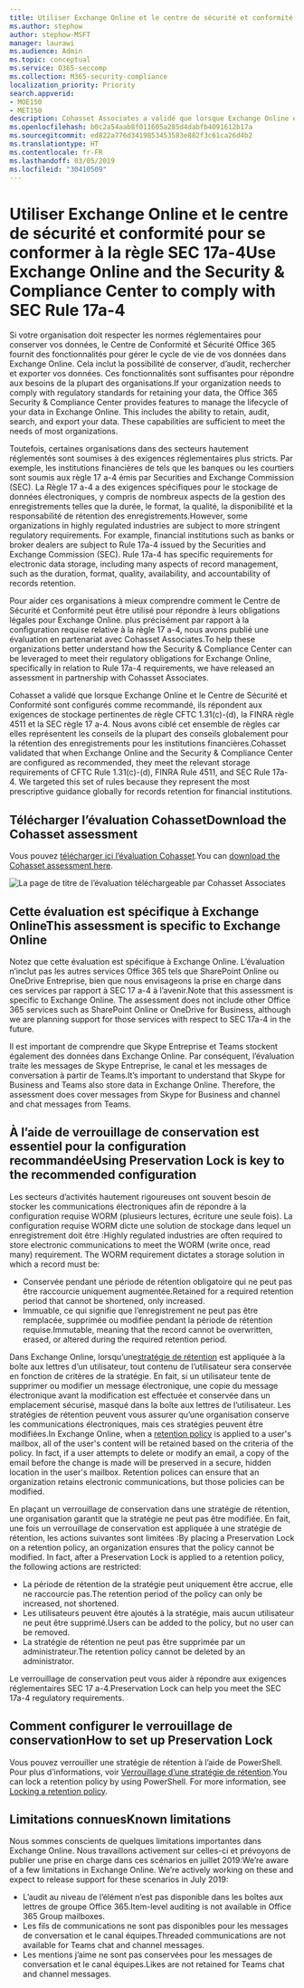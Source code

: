 ```yaml
---
title: Utiliser Exchange Online et le centre de sécurité et conformité pour se conformer à la règle SEC 17a-4
ms.author: stephow
author: stephow-MSFT
manager: laurawi
ms.audience: Admin
ms.topic: conceptual
ms.service: O365-seccomp
ms.collection: M365-security-compliance
localization_priority: Priority
search.appverid:
- MOE150
- MET150
description: Cohasset Associates a validé que lorsque Exchange Online et le centre de sécurité et conformité sont configurés comme recommandé, ils répondent aux exigences de stockage pertinentes de règle CFTC 1.31(c)-(d), FINRA règle 4511 et SEC règle 17 a-4. Vous pouvez télécharger l’évaluation.
ms.openlocfilehash: b0c2a54aab8f011605a285d4dabfb4091612b17a
ms.sourcegitcommit: ed822a776d3419853453583e882f3c61ca26d4b2
ms.translationtype: HT
ms.contentlocale: fr-FR
ms.lasthandoff: 03/05/2019
ms.locfileid: "30410509"
---
```

# <a name="use-exchange-online-and-the-security--compliance-center-to-comply-with-sec-rule-17a-4"></a><span data-ttu-id="5e0d3-104">Utiliser Exchange Online et le centre de sécurité et conformité pour se conformer à la règle SEC 17a-4</span><span class="sxs-lookup"><span data-stu-id="5e0d3-104">Use Exchange Online and the Security & Compliance Center to comply with SEC Rule 17a-4</span></span>

<span data-ttu-id="5e0d3-p102">Si votre organisation doit respecter les normes réglementaires pour conserver vos données, le Centre de Conformité et Sécurité Office 365 fournit des fonctionnalités pour gérer le cycle de vie de vos données dans Exchange Online. Cela inclut la possibilité de conserver, d’audit, rechercher et exporter vos données. Ces fonctionnalités sont suffisantes pour répondre aux besoins de la plupart des organisations.</span><span class="sxs-lookup"><span data-stu-id="5e0d3-p102">If your organization needs to comply with regulatory standards for retaining your data, the Office 365 Security & Compliance Center provides features to manage the lifecycle of your data in Exchange Online. This includes the ability to retain, audit, search, and export your data. These capabilities are sufficient to meet the needs of most organizations.</span></span>

<span data-ttu-id="5e0d3-p103">Toutefois, certaines organisations dans des secteurs hautement réglementés sont soumises à des exigences réglementaires plus stricts. Par exemple, les institutions financières de tels que les banques ou les courtiers sont soumis aux règle 17 a-4 émis par Securities and Exchange Commission (SEC). La Règle 17 a-4 a des exigences spécifiques pour le stockage de données électroniques, y compris de nombreux aspects de la gestion des enregistrements telles que la durée, le format, la qualité, la disponibilité et la responsabilité de rétention des enregistrements.</span><span class="sxs-lookup"><span data-stu-id="5e0d3-p103">However, some organizations in highly regulated industries are subject to more stringent regulatory requirements. For example, financial institutions such as banks or broker dealers are subject to Rule 17a-4 issued by the Securities and Exchange Commission (SEC). Rule 17a-4 has specific requirements for electronic data storage, including many aspects of record management, such as the duration, format, quality, availability, and accountability of records retention.</span></span>

<span data-ttu-id="5e0d3-111">Pour aider ces organisations à mieux comprendre comment le Centre de Sécurité et Conformité peut être utilisé pour répondre à leurs obligations légales pour Exchange Online. plus précisément par rapport à la configuration requise relative à la règle 17 a-4, nous avons publié une évaluation en partenariat avec Cohasset Associates.</span><span class="sxs-lookup"><span data-stu-id="5e0d3-111">To help these organizations better understand how the Security & Compliance Center can be leveraged to meet their regulatory obligations for Exchange Online, specifically in relation to Rule 17a-4 requirements, we have released an assessment in partnership with Cohasset Associates.</span></span>

<span data-ttu-id="5e0d3-p104">Cohasset a validé que lorsque Exchange Online et le Centre de Sécurité et Conformité sont configurés comme recommandé, ils répondent aux exigences de stockage pertinentes de règle CFTC 1.31(c)-(d), la FINRA règle 4511 et la SEC règle 17 a-4.  Nous avons ciblé cet ensemble de règles car elles représentent les conseils de la plupart des conseils globalement pour la rétention des enregistrements pour les institutions financières.</span><span class="sxs-lookup"><span data-stu-id="5e0d3-p104">Cohasset validated that when Exchange Online and the Security & Compliance Center are configured as recommended, they meet the relevant storage requirements of CFTC Rule 1.31(c)-(d), FINRA Rule 4511, and SEC Rule 17a-4.  We targeted this set of rules because they represent the most prescriptive guidance globally for records retention for financial institutions.</span></span>

## <a name="download-the-cohasset-assessment"></a><span data-ttu-id="5e0d3-114">Télécharger l’évaluation Cohasset</span><span class="sxs-lookup"><span data-stu-id="5e0d3-114">Download the Cohasset assessment</span></span>

<span data-ttu-id="5e0d3-115">Vous pouvez [télécharger ici l’évaluation Cohasset](https://servicetrust.microsoft.com/ViewPage/TrustDocuments?command=Download&downloadType=Document&downloadId=9fa8349d-a0c9-47d9-93ad-472aa0fa44ec&docTab=6d000410-c9e9-11e7-9a91-892aae8839ad_FAQ_and_White_Papers).</span><span class="sxs-lookup"><span data-stu-id="5e0d3-115">You can [download the Cohasset assessment here](https://servicetrust.microsoft.com/ViewPage/TrustDocuments?command=Download&downloadType=Document&downloadId=9fa8349d-a0c9-47d9-93ad-472aa0fa44ec&docTab=6d000410-c9e9-11e7-9a91-892aae8839ad_FAQ_and_White_Papers).</span></span>

![La page de titre de l’évaluation téléchargeable par Cohasset Associates](media/cohasset-associates-assessment.png)

## <a name="this-assessment-is-specific-to-exchange-online"></a><span data-ttu-id="5e0d3-117">Cette évaluation est spécifique à Exchange Online</span><span class="sxs-lookup"><span data-stu-id="5e0d3-117">This assessment is specific to Exchange Online</span></span>

<span data-ttu-id="5e0d3-p105">Notez que cette évaluation est spécifique à Exchange Online. L’évaluation n’inclut pas les autres services Office 365 tels que SharePoint Online ou OneDrive Entreprise, bien que nous envisageons la prise en charge dans ces services par rapport à SEC 17 a-4 à l’avenir.</span><span class="sxs-lookup"><span data-stu-id="5e0d3-p105">Note that this assessment is specific to Exchange Online. The assessment does not include other Office 365 services such as SharePoint Online or OneDrive for Business, although we are planning support for those services with respect to SEC 17a-4 in the future.</span></span>

<span data-ttu-id="5e0d3-p106">Il est important de comprendre que Skype Entreprise et Teams stockent également des données dans Exchange Online.  Par conséquent, l’évaluation traite les messages de Skype Entreprise, le canal et les messages de conversation à partir de Teams.</span><span class="sxs-lookup"><span data-stu-id="5e0d3-p106">It’s important to understand that Skype for Business and Teams also store data in Exchange Online.  Therefore, the assessment does cover messages from Skype for Business and channel and chat messages from Teams.</span></span>

## <a name="using-preservation-lock-is-key-to-the-recommended-configuration"></a><span data-ttu-id="5e0d3-122">À l’aide de verrouillage de conservation est essentiel pour la configuration recommandée</span><span class="sxs-lookup"><span data-stu-id="5e0d3-122">Using Preservation Lock is key to the recommended configuration</span></span>

<span data-ttu-id="5e0d3-p107">Les secteurs d’activités hautement rigoureuses ont souvent besoin de stocker les communications électroniques afin de répondre à la configuration requise WORM (plusieurs lectures, écriture une seule fois). La configuration requise WORM dicte une solution de stockage dans lequel un enregistrement doit être :</span><span class="sxs-lookup"><span data-stu-id="5e0d3-p107">Highly regulated industries are often required to store electronic communications to meet the WORM (write once, read many) requirement. The WORM requirement dictates a storage solution in which a record must be:</span></span>

- <span data-ttu-id="5e0d3-125">Conservée pendant une période de rétention obligatoire qui ne peut pas être raccourcie uniquement augmentée.</span><span class="sxs-lookup"><span data-stu-id="5e0d3-125">Retained for a required retention period that cannot be shortened, only increased.</span></span>
- <span data-ttu-id="5e0d3-126">Immuable, ce qui signifie que l’enregistrement ne peut pas être remplacée, supprimée ou modifiée pendant la période de rétention requise.</span><span class="sxs-lookup"><span data-stu-id="5e0d3-126">Immutable, meaning that the record cannot be overwritten, erased, or altered during the required retention period.</span></span>

<span data-ttu-id="5e0d3-p108">Dans Exchange Online, lorsqu’une[stratégie de rétention](retention-policies.md) est appliquée à la boîte aux lettres d’un utilisateur, tout contenu de l’utilisateur sera conservée en fonction de critères de la stratégie. En fait, si un utilisateur tente de supprimer ou modifier un message électronique, une copie du message électronique avant la modification est effectuée et conservée dans un emplacement sécurisé, masqué dans la boîte aux lettres de l’utilisateur. Les stratégies de rétention peuvent vous assurer qu’une organisation conserve les communications électroniques, mais ces stratégies peuvent être modifiées.</span><span class="sxs-lookup"><span data-stu-id="5e0d3-p108">In Exchange Online, when a [retention policy](retention-policies.md) is applied to a user's mailbox, all of the user's content will be retained based on the criteria of the policy. In fact, if a user attempts to delete or modify an email, a copy of the email before the change is made will be preserved in a secure, hidden location in the user's mailbox. Retention polices can ensure that an organization retains electronic communications, but those policies can be modified.</span></span>

<span data-ttu-id="5e0d3-p109">En plaçant un verrouillage de conservation dans une stratégie de rétention, une organisation garantit que la stratégie ne peut pas être modifiée. En fait, une fois un verrouillage de conservation est appliquée à une stratégie de rétention, les actions suivantes sont limitées :</span><span class="sxs-lookup"><span data-stu-id="5e0d3-p109">By placing a Preservation Lock on a retention policy, an organization ensures that the policy cannot be modified. In fact, after a Preservation Lock is applied to a retention policy, the following actions are restricted:</span></span>

- <span data-ttu-id="5e0d3-132">La période de rétention de la stratégie peut uniquement être accrue, elle ne raccourcie pas.</span><span class="sxs-lookup"><span data-stu-id="5e0d3-132">The retention period of the policy can only be increased, not shortened.</span></span>
- <span data-ttu-id="5e0d3-133">Les utilisateurs peuvent être ajoutés à la stratégie, mais aucun utilisateur ne peut être supprimé.</span><span class="sxs-lookup"><span data-stu-id="5e0d3-133">Users can be added to the policy, but no user can be removed.</span></span>
- <span data-ttu-id="5e0d3-134">La stratégie de rétention ne peut pas être supprimée par un administrateur.</span><span class="sxs-lookup"><span data-stu-id="5e0d3-134">The retention policy cannot be deleted by an administrator.</span></span>

<span data-ttu-id="5e0d3-135">Le verrouillage de conservation peut vous aider à répondre aux exigences réglementaires SEC 17 a-4.</span><span class="sxs-lookup"><span data-stu-id="5e0d3-135">Preservation Lock can help you meet the SEC 17a-4 regulatory requirements.</span></span>

## <a name="how-to-set-up-preservation-lock"></a><span data-ttu-id="5e0d3-136">Comment configurer le verrouillage de conservation</span><span class="sxs-lookup"><span data-stu-id="5e0d3-136">How to set up Preservation Lock</span></span>

<span data-ttu-id="5e0d3-p110">Vous pouvez verrouiller une stratégie de rétention à l’aide de PowerShell. Pour plus d’informations, voir [Verrouillage d’une stratégie de rétention](retention-policies.md#locking-a-retention-policy).</span><span class="sxs-lookup"><span data-stu-id="5e0d3-p110">You can lock a retention policy by using PowerShell. For more information, see [Locking a retention policy](retention-policies.md#locking-a-retention-policy).</span></span>

## <a name="known-limitations"></a><span data-ttu-id="5e0d3-139">Limitations connues</span><span class="sxs-lookup"><span data-stu-id="5e0d3-139">Known limitations</span></span>

<span data-ttu-id="5e0d3-p111">Nous sommes conscients de quelques limitations importantes dans Exchange Online. Nous travaillons activement sur celles-ci et prévoyons de publier une prise en charge dans ces scénarios en juillet 2019:</span><span class="sxs-lookup"><span data-stu-id="5e0d3-p111">We’re aware of a few limitations in Exchange Online. We’re actively working on these and expect to release support for these scenarios in July 2019:</span></span>

- <span data-ttu-id="5e0d3-142">L’audit au niveau de l’élément n’est pas disponible dans les boîtes aux lettres de groupe Office 365.</span><span class="sxs-lookup"><span data-stu-id="5e0d3-142">Item-level auditing is not available in Office 365 Group mailboxes.</span></span>
- <span data-ttu-id="5e0d3-143">Les fils de communications ne sont pas disponibles pour les messages de conversation et le canal équipes.</span><span class="sxs-lookup"><span data-stu-id="5e0d3-143">Threaded communications are not available for Teams chat and channel messages.</span></span>
- <span data-ttu-id="5e0d3-144">Les mentions j’aime ne sont pas conservées pour les messages de conversation et le canal équipes.</span><span class="sxs-lookup"><span data-stu-id="5e0d3-144">Likes are not retained for Teams chat and channel messages.</span></span>
